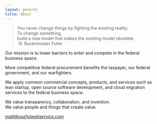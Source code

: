 ```yaml
---
layout: general
title: About
---
```


>You never change things by fighting the existing reality. <br>
To change something, <br> build a new model that makes the existing model obsolete.<br>
-R. Buckminister Fuller

Our mission is to lower barriers to enter and compete in the federal business space.

More competitive federal procurement benefits the taxpayer, our federal government, and our warfighters. 

We apply common commercial concepts, products, and services such as lean startup, open source software development, and cloud migration services to the federal business space. 

We value transparency, collaboration, and invention. <br>We value people and things that create value.

*matt@usefulwebservice.com*

